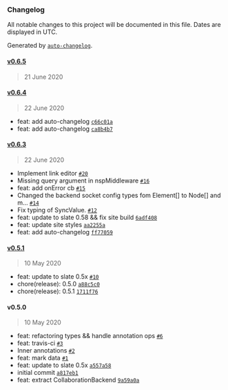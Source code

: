 ### Changelog

All notable changes to this project will be documented in this file. Dates are displayed in UTC.

Generated by [`auto-changelog`](https://github.com/CookPete/auto-changelog).

#### [v0.6.5](https://github.com/cudr/slate-collaborative/compare/v0.6.4...v0.6.5)

> 21 June 2020

#### [v0.6.4](https://github.com/cudr/slate-collaborative/compare/v0.6.3...v0.6.4)

> 22 June 2020

- feat: add auto-changelog [`c66c01a`](https://github.com/cudr/slate-collaborative/commit/c66c01ac07d6e3ca59db765f45ce53868e103f31)
- feat: add auto-changelog [`ca8b4b7`](https://github.com/cudr/slate-collaborative/commit/ca8b4b741c79381e41319bf58a6980a30128be67)

#### [v0.6.3](https://github.com/cudr/slate-collaborative/compare/v0.5.1...v0.6.3)

> 22 June 2020

- Implement link editor [`#20`](https://github.com/cudr/slate-collaborative/pull/20)
- Missing query argument in nspMiddleware [`#16`](https://github.com/cudr/slate-collaborative/pull/16)
- feat: add onError cb [`#15`](https://github.com/cudr/slate-collaborative/pull/15)
- Changed the backend socket config types fom Element[] to Node[] and m… [`#14`](https://github.com/cudr/slate-collaborative/pull/14)
- Fix typing of SyncValue. [`#12`](https://github.com/cudr/slate-collaborative/pull/12)
- feat: update to slate 0.58 && fix site build [`6adf408`](https://github.com/cudr/slate-collaborative/commit/6adf4082dc9f81c52c779e23e6bbb8ebe6ef5e9d)
- feat: update site styles [`aa2255a`](https://github.com/cudr/slate-collaborative/commit/aa2255a03c605fbb6303298ef1ab462a088239d7)
- feat: add auto-changelog [`ff77059`](https://github.com/cudr/slate-collaborative/commit/ff77059a49402931e2d87a6e9b6d11d7549cb4c4)

#### [v0.5.1](https://github.com/cudr/slate-collaborative/compare/v0.5.0...v0.5.1)

> 10 May 2020

- feat: update to slate 0.5x [`#10`](https://github.com/cudr/slate-collaborative/pull/10)
- chore(release): 0.5.0 [`a88c5c0`](https://github.com/cudr/slate-collaborative/commit/a88c5c0ec967eeb107d2973f9c72537c537c830a)
- chore(release): 0.5.1 [`1711f76`](https://github.com/cudr/slate-collaborative/commit/1711f76f9b802c7d8369936a457f434d4b1f192b)

#### v0.5.0

> 10 May 2020

- feat: refactoring types && handle annotation ops [`#6`](https://github.com/cudr/slate-collaborative/pull/6)
- feat: travis-ci [`#3`](https://github.com/cudr/slate-collaborative/pull/3)
- Inner annotations [`#2`](https://github.com/cudr/slate-collaborative/pull/2)
- feat: mark data [`#1`](https://github.com/cudr/slate-collaborative/pull/1)
- feat: update to slate 0.5x [`a557a58`](https://github.com/cudr/slate-collaborative/commit/a557a58bda775107a37054bf4a8a697569308d48)
- initial commit [`a817eb1`](https://github.com/cudr/slate-collaborative/commit/a817eb1cebf296495099e67a7939e7a09f0e5b48)
- feat: extract CollaborationBackend [`9a59a0a`](https://github.com/cudr/slate-collaborative/commit/9a59a0ac34754f89dd7d8f7943b7073ad042e8bb)
